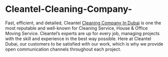 # Cleantel-Cleaning-Company-
Fast, efficient, and detailed, Cleantel <a href="https://cleantel.me/">Cleaning Company In Dubai</a> is one the most reputable and well-known for Cleaning Service, House &amp; Office Moving Service. Cleantel’s experts are up for every job, managing projects with the skill and experience in the best way possible. Here at Cleantel Dubai, our customers to be satisfied with our work, which is why we provide open communication channels throughout each project.
